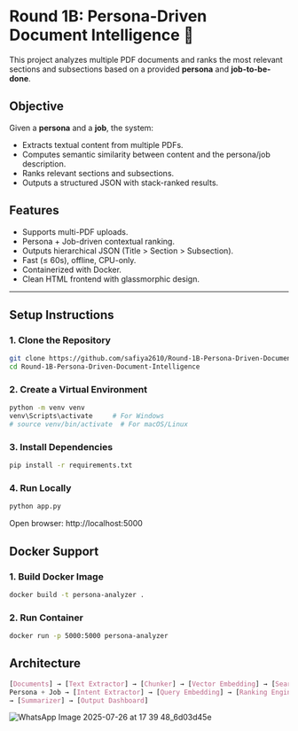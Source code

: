 # Round 1B: Persona-Driven Document Intelligence 🚀

This project analyzes multiple PDF documents and ranks the most relevant sections and subsections based on a provided **persona** and **job-to-be-done**. 
## Objective

Given a **persona** and a **job**, the system:
- Extracts textual content from multiple PDFs.
- Computes semantic similarity between content and the persona/job description.
- Ranks relevant sections and subsections.
- Outputs a structured JSON with stack-ranked results.

## Features

- Supports multi-PDF uploads.
- Persona + Job-driven contextual ranking.
- Outputs hierarchical JSON (Title > Section > Subsection).
- Fast (≤ 60s), offline, CPU-only.
- Containerized with Docker.
- Clean HTML frontend with glassmorphic design.

---

## Setup Instructions

### 1. Clone the Repository

```bash
git clone https://github.com/safiya2610/Round-1B-Persona-Driven-Document-Intelligence.git
cd Round-1B-Persona-Driven-Document-Intelligence
```

### 2. Create a Virtual Environment 
```bash
python -m venv venv
venv\Scripts\activate     # For Windows
# source venv/bin/activate  # For macOS/Linux
```
### 3. Install Dependencies
```bash
pip install -r requirements.txt
```
### 4. Run Locally
```bash
python app.py
```
Open browser: http://localhost:5000

## Docker Support
### 1. Build Docker Image
```bash
docker build -t persona-analyzer .
```
### 2. Run Container
```bash
docker run -p 5000:5000 persona-analyzer
```

## Architecture
```css
[Documents] → [Text Extractor] → [Chunker] → [Vector Embedding] → [Search & Ranking]
Persona + Job → [Intent Extractor] → [Query Embedding] → [Ranking Engine]
→ [Summarizer] → [Output Dashboard]
```

![WhatsApp Image 2025-07-26 at 17 39 48_6d03d45e](https://github.com/user-attachments/assets/7c9f8420-be4f-4a73-89c5-2ffd3215b627)



